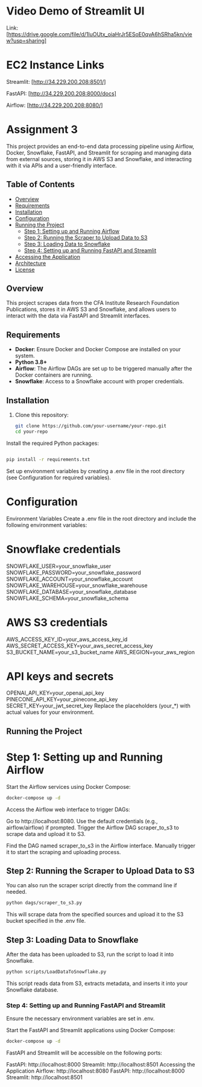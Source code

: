 # Video Demo of Streamlit UI
Link: [https://drive.google.com/file/d/1luOUtx_oiaHrJr5ESoE0qvA6hSRha5kn/view?usp=sharing]


# EC2 Instance Links

Streamlit: [http://34.229.200.208:8501/]

FastAPI: [http://34.229.200.208:8000/docs]

Airflow: [http://34.229.200.208:8080/]




# Assignment 3
This project provides an end-to-end data processing pipeline using Airflow, Docker, Snowflake, FastAPI, and Streamlit for scraping and managing data from external sources, storing it in AWS S3 and Snowflake, and interacting with it via APIs and a user-friendly interface.

## Table of Contents
- [Overview](#overview)
- [Requirements](#requirements)
- [Installation](#installation)
- [Configuration](#configuration)
- [Running the Project](#running-the-project)
  - [Step 1: Setting up and Running Airflow](#step-1-setting-up-and-running-airflow)
  - [Step 2: Running the Scraper to Upload Data to S3](#step-2-running-the-scraper-to-upload-data-to-s3)
  - [Step 3: Loading Data to Snowflake](#step-3-loading-data-to-snowflake)
  - [Step 4: Setting up and Running FastAPI and Streamlit](#step-4-setting-up-and-running-fastapi-and-streamlit)
- [Accessing the Application](#accessing-the-application)
- [Architecture](#architecture)
- [License](#license)

## Overview

This project scrapes data from the CFA Institute Research Foundation Publications, stores it in AWS S3 and Snowflake, and allows users to interact with the data via FastAPI and Streamlit interfaces.

## Requirements

- **Docker**: Ensure Docker and Docker Compose are installed on your system.
- **Python 3.8+**
- **Airflow**: The Airflow DAGs are set up to be triggered manually after the Docker containers are running.
- **Snowflake**: Access to a Snowflake account with proper credentials.

## Installation

1. Clone this repository:

   ```bash
   git clone https://github.com/your-username/your-repo.git
   cd your-repo
   ```
Install the required Python packages:

```bash

pip install -r requirements.txt
```
Set up environment variables by creating a .env file in the root directory (see Configuration for required variables).

# Configuration
Environment Variables
Create a .env file in the root directory and include the following environment variables:


# Snowflake credentials
SNOWFLAKE_USER=your_snowflake_user
SNOWFLAKE_PASSWORD=your_snowflake_password
SNOWFLAKE_ACCOUNT=your_snowflake_account
SNOWFLAKE_WAREHOUSE=your_snowflake_warehouse
SNOWFLAKE_DATABASE=your_snowflake_database
SNOWFLAKE_SCHEMA=your_snowflake_schema

# AWS S3 credentials
AWS_ACCESS_KEY_ID=your_aws_access_key_id
AWS_SECRET_ACCESS_KEY=your_aws_secret_access_key
S3_BUCKET_NAME=your_s3_bucket_name
AWS_REGION=your_aws_region

# API keys and secrets
OPENAI_API_KEY=your_openai_api_key
PINECONE_API_KEY=your_pinecone_api_key
SECRET_KEY=your_jwt_secret_key
Replace the placeholders (your_*) with actual values for your environment.

## Running the Project

# Step 1: Setting up and Running Airflow
Start the Airflow services using Docker Compose:

```bash
docker-compose up -d
```
Access the Airflow web interface to trigger DAGs:

Go to http://localhost:8080.
Use the default credentials (e.g., airflow/airflow) if prompted.
Trigger the Airflow DAG scraper_to_s3 to scrape data and upload it to S3.

Find the DAG named scraper_to_s3 in the Airflow interface.
Manually trigger it to start the scraping and uploading process.

## Step 2: Running the Scraper to Upload Data to S3
You can also run the scraper script directly from the command line if needed.

```bash
python dags/scraper_to_s3.py
```
This will scrape data from the specified sources and upload it to the S3 bucket specified in the .env file.

## Step 3: Loading Data to Snowflake
After the data has been uploaded to S3, run the script to load it into Snowflake.

```bash
python scripts/LoadDataToSnowflake.py
```
This script reads data from S3, extracts metadata, and inserts it into your Snowflake database.

### Step 4: Setting up and Running FastAPI and Streamlit
Ensure the necessary environment variables are set in .env.

Start the FastAPI and Streamlit applications using Docker Compose:

```bash
docker-compose up -d
```
FastAPI and Streamlit will be accessible on the following ports:

FastAPI: http://localhost:8000
Streamlit: http://localhost:8501
Accessing the Application
Airflow: http://localhost:8080
FastAPI: http://localhost:8000
Streamlit: http://localhost:8501

